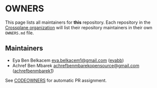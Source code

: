 <!-- eyabb -->
<!-- achrefbenmbarek1 -->
<!--
SPDX-FileCopyrightText: 2023 The Crossplane Authors <https://crossplane.io>

SPDX-License-Identifier: CC-BY-4.0
-->

# OWNERS

This page lists all maintainers for **this** repository. Each repository in the
[Crossplane organization](https://github.com/crossplane/) will list their
repository maintainers in their own `OWNERS.md` file.

## Maintainers

* Eya Ben Belkacem <eya.belkacem1@gmail.com> ([eyabb](https://github.com/eyabb))
* Achref Ben Mbarek <achrefbenmbarekopensource@gmail.com> ([achrefbenmbarek1](https://github.com/achrefbenmbarek1))

See [CODEOWNERS](./CODEOWNERS) for automatic PR assignment.
